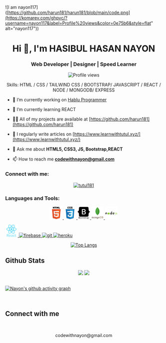 
![I am nayon117]([https://github.com/harun181/harun181/blob/main/code.png](https://komarev.com/ghpvc/?username=nayon117&label=Profile%20views&color=0e75b6&style=flat" alt="nayon117"))



<h1 align="center">Hi 👋, I'm HASIBUL HASAN NAYON</h1>
<h3 align="center"> Web Developer | Designer | Speed Learner</h3>
 

<div align="center">



![Profile views](https://komarev.com/ghpvc/?username=nayon&color=red) 



Skills: HTML / CSS / TAILWIND CSS / BOOTSTRAP/ JAVASCRIPT / REACT / NODE / MONGODB/ EXPRESS
</div>

- 🔭 I’m currently working on [Hablu Programmer](https://www.hablu-programmer.com/)

- 🌱 I’m currently learning REACT

- 👨‍💻 All of my projects are available at [https://github.com/harun181](https://github.com/harun181)

- 📝 I regularly write articles on [https://www.learnwithtutul.xyz/](https://www.learnwithtutul.xyz/)

- 💬 Ask me about **HTML5, CSS3, JS, Bootstrap,REACT**

- 📫 How to reach me **codewithnayon@gmail.com**


<h3 align="left">Connect with me:</h3>

<p align="center">
<a href="https://fb.com/tutul181" target="blank"><img align="center" src="https://raw.githubusercontent.com/rahuldkjain/github-profile-readme-generator/master/src/images/icons/Social/facebook.svg" alt="tutul181" height="30" width="40" /></a>
 

<h3 align="left">Languages and Tools:</h3>
<p align="center"> 
<a href="https://www.w3.org/html/" target="_blank"> <img src="https://raw.githubusercontent.com/devicons/devicon/master/icons/html5/html5-original-wordmark.svg" alt="html5" width="40" height="40"/> </a> 
<a href="https://www.w3schools.com/css/" target="_blank"> <img src="https://raw.githubusercontent.com/devicons/devicon/master/icons/css3/css3-original-wordmark.svg" alt="css3" width="40" height="40"/> </a>
<a href="https://getbootstrap.com" target="_blank"> <img src="https://raw.githubusercontent.com/devicons/devicon/master/icons/bootstrap/bootstrap-plain-wordmark.svg" alt="bootstrap" width="40" height="40"/> </a> 
<a href="https://www.mongodb.com/" target="_blank"> <img src="https://raw.githubusercontent.com/devicons/devicon/master/icons/mongodb/mongodb-original-wordmark.svg" alt="mongodb" width="40" height="40"/> </a> 
<a href="https://nodejs.org" target="_blank"> <img src="https://raw.githubusercontent.com/devicons/devicon/master/icons/nodejs/nodejs-original-wordmark.svg" alt="nodejs" width="40" height="40"/> </a>
 
<a href="https://reactjs.org/" target="_blank"> <img src="https://raw.githubusercontent.com/devicons/devicon/master/icons/react/react-original-wordmark.svg" alt="react" width="40" height="40"/> </a> 
<a href="https://firebase.google.com/" target="_blank"> <img src="https://www.vectorlogo.zone/logos/firebase/firebase-icon.svg" alt="firebase" width="40" height="40"/> </a> 
<a href="https://git-scm.com/" target="_blank"> <img src="https://www.vectorlogo.zone/logos/git-scm/git-scm-icon.svg" alt="git" width="40" height="40"/> </a> 
<a href="https://heroku.com" target="_blank"> <img src="https://www.vectorlogo.zone/logos/heroku/heroku-icon.svg" alt="heroku" width="40" height="40"/> </a> 
 
</p>

<div align="center">
 
[![Top Langs](https://github-readme-stats.vercel.app/api/top-langs/?username=nayon117&theme=dark&hide_border=true)](https://github.com/anuraghazra/github-readme-stats)

</div>
 
## Github Stats  

<div align="center">
  <img width="48%" src="https://github-readme-stats.vercel.app/api?username=nayon117&theme=dark&show_icons=true&hide_border=true&count_private=true" />
  <img width="48%" src="https://github-readme-streak-stats.herokuapp.com/?user=nayon117&theme=dark&hide_border=true" />
</div>

<br/>

[![Nayon's github activity graph](https://github-readme-activity-graph.vercel.app/graph?username=harun181&theme=merko)](https://github.com/nayon117/github-readme-activity-graph)


<br/>

## Connect with me  
<div align="center">
<br/>
 <p>codewithnayon@gmail.com</p>
</div>
